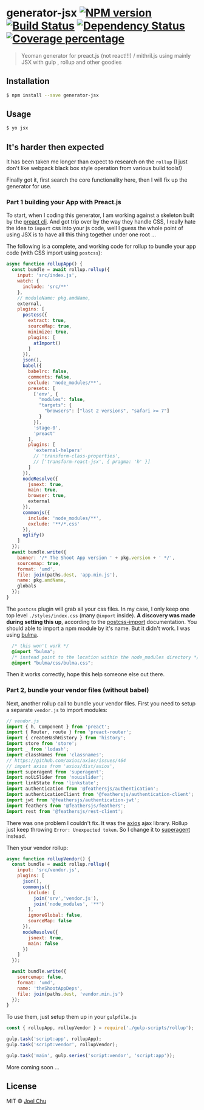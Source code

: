 # generator-jsx [![NPM version][npm-image]][npm-url] [![Build Status][travis-image]][travis-url] [![Dependency Status][daviddm-image]][daviddm-url] [![Coverage percentage][coveralls-image]][coveralls-url]
> Yeoman generator for preact.js (not react!!!) / mithril.js using mainly JSX with gulp , rollup and other goodies

## Installation

```sh
$ npm install --save generator-jsx
```

## Usage

```sh
$ yo jsx
```

## It's harder then expected

It has been taken me longer than expect to research on the `rollup` (I just don't like webpack black box style operation from various build tools!)

Finally got it, first search the core functionality here, then I will fix up the generator for use.

### Part 1 building your App with Preact.js

To start, when I coding this generator, I am working against a skeleton built by the [preact cli](https://github.com/developit/preact-cli).
And got trip over by the way they handle CSS, I really hate the idea to `import` css into your js code, well I guess the whole point of using
JSX is to have all this thing together under one root ...

The following is a complete, and working code for rollup to bundle your app code (with CSS import using `postcss`):

```js
async function rollupApp() {
  const bundle = await rollup.rollup({
    input: 'src/index.js',
    watch: {
      include: 'src/**'
    },
    // moduleName: pkg.amdName,
    external,
    plugins: [
      postcss({
        extract: true,
        sourceMap: true,
        minimize: true,
        plugins: [
          atImport()
        ]
      }),
      json(),
      babel({
        babelrc: false,
        comments: false,
        exclude: 'node_modules/**',
        presets: [
          ['env', {
            "modules": false,
            "targets": {
              "browsers": ["last 2 versions", "safari >= 7"]
            }
          }],
          'stage-0',
          'preact'
        ],
        plugins: [
          'external-helpers'
          // 'transform-class-properties',
          // ['transform-react-jsx', { pragma: 'h' }]
        ]
      }),
      nodeResolve({
        jsnext: true,
        main: true,
        browser: true,
        external
      }),
      commonjs({
        include: 'node_modules/**',
        exclude: '**/*.css'
      }),
      uglify()
    ]
  });
  await bundle.write({
    banner: '/* The Shoot App version ' + pkg.version + ' */',
    sourcemap: true,
    format: 'umd',
    file: join(paths.dest, 'app.min.js'),
    name: pkg.amdName,
    globals
  });
}
```

The `postcss` plugin will grab all your css files. In my case, I only keep one top level `./styles/index.css` (many `@import` inside).
**A discovery was made during setting this up**, according to the [postcss-import](https://github.com/postcss/postcss-import) documentation.
You should able to import a npm module by it's name. But it didn't work. I was using [bulma](https://bulma.io/).

```css  
  /* this won't work */
  @import "bulma";
  /* instead point to the location within the node_modules directory */
  @import "bulma/css/bulma.css";

```

Then it works correctly, hope this help someone else out there.

### Part 2, bundle your vendor files (without babel)

Next, another rollup call to bundle your vendor files. First you need to setup a separate `vendor.js` to import modules:

```js
// vendor.js
import { h, Component } from 'preact';
import { Router, route } from 'preact-router';
import { createHashHistory } from 'history';
import store from 'store';
import _ from 'lodash';
import classNames from 'classnames';
// https://github.com/axios/axios/issues/464
// import axios from 'axios/dist/axios',
import superagent from 'superagent';
import noUiSlider from 'nouislider';
import linkState from 'linkstate';
import authentication from '@feathersjs/authentication';
import authenticationClient from '@feathersjs/authentication-client';
import jwt from '@feathersjs/authentication-jwt';
import feathers from '@feathersjs/feathers';
import rest from '@feathersjs/rest-client';

```

There was one problem I couldn't fix. It was the [axios](https://www.npmjs.com/package/axios) ajax library. Rollup just keep throwing
`Error: Unexpected token`. So I change it to [superagent](https://www.npmjs.com/package/superagent) instead.

Then your vendor rollup:

```js
async function rollupVendor() {
  const bundle = await rollup.rollup({
    input: 'src/vendor.js',
    plugins: [
      json(),
      commonjs({
        include: [
          join('srv','vendor.js'),
          join('node_modules', '**')
        ],
        ignoreGlobal: false,
        sourceMap: false
      }),
      nodeResolve({
        jsnext: true,
        main: false
      })
    ]
  });

  await bundle.write({
    sourcemap: false,
    format: 'umd',
    name: 'theShootAppDeps',
    file: join(paths.dest, 'vendor.min.js')
  });
}
```

To use them, just setup them up in your `gulpfile.js`

```js
const { rollupApp, rollupVendor } = require('./gulp-scripts/rollup');

gulp.task('script:app', rollupApp);
gulp.task('script:vendor', rollupVendor);

gulp.task('main', gulp.series('script:vendor', 'script:app'));

```

More coming soon ...


## License

MIT © [Joel Chu](NewbranLTD.com)


[npm-image]: https://badge.fury.io/js/generator-jsx.svg
[npm-url]: https://npmjs.org/package/generator-jsx
[travis-image]: https://travis-ci.org/NewbranLTD/generator-jsx.svg?branch=master
[travis-url]: https://travis-ci.org/NewbranLTD/generator-jsx
[daviddm-image]: https://david-dm.org/NewbranLTD/generator-jsx.svg?theme=shields.io
[daviddm-url]: https://david-dm.org/NewbranLTD/generator-jsx
[coveralls-image]: https://coveralls.io/repos/NewbranLTD/generator-jsx/badge.svg
[coveralls-url]: https://coveralls.io/r/NewbranLTD/generator-jsx
